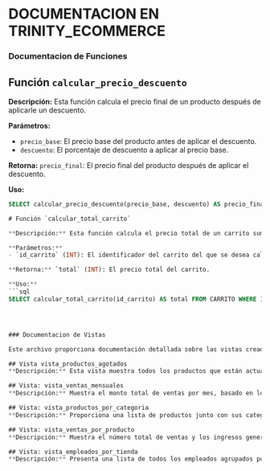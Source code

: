 # DOCUMENTACION EN TRINITY_ECOMMERCE



### Documentacion de Funciones

## Función `calcular_precio_descuento`

**Descripción:** Esta función calcula el precio final de un producto después de aplicarle un descuento.

**Parámetros:**
- `precio_base`: El precio base del producto antes de aplicar el descuento.
- `descuento`: El porcentaje de descuento a aplicar al precio base.

**Retorna:** `precio_final`: El precio final del producto después de aplicar el descuento.

**Uso:**
```sql
SELECT calcular_precio_descuento(precio_base, descuento) AS precio_final;

# Función `calcular_total_carrito`

**Descripción:** Esta función calcula el precio total de un carrito sumando el precio de todos los productos en él.

**Parámetros:**
- `id_carrito` (INT): El identificador del carrito del que se desea calcular el total.

**Retorna:** `total` (INT): El precio total del carrito.

**Uso:**
```sql
SELECT calcular_total_carrito(id_carrito) AS total FROM CARRITO WHERE IDCARRITO = <id_del_carrito>;




### Documentacion de Vistas

Este archivo proporciona documentación detallada sobre las vistas creadas en el script `vistas_kpi.sql`.

## Vista vista_productos_agotados
**Descripción:** Esta vista muestra todos los productos que están actualmente agotados en la tienda.

## Vista: vista_ventas_mensuales
**Descripción:** Muestra el monto total de ventas por mes, basado en los productos comprados en cada orden.

## Vista: vista_productos_por_categoria
**Descripción:** Proporciona una lista de productos junto con sus categorías y subcategorías correspondientes.

## Vista: vista_ventas_por_producto
**Descripción:** Muestra el número total de ventas y los ingresos generados por cada producto.

## Vista: vista_empleados_por_tienda
**Descripción:** Presenta una lista de todos los empleados agrupados por tienda.
